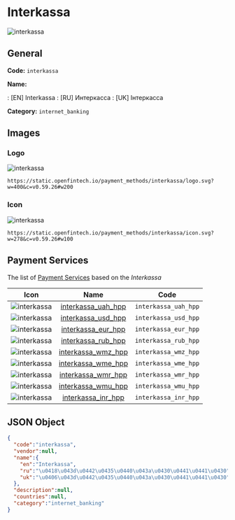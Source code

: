 
# Interkassa 
![interkassa](https://static.openfintech.io/payment_methods/interkassa/logo.svg?w=400&c=v0.59.26#w200)  

## General 
**Code:** `interkassa` 
 
**Name:** 
 
:	[EN] Interkassa 
:	[RU] Интеркасса 
:	[UK] Інтеркасса 
 
**Category:** `internet_banking` 
 

## Images 

### Logo 
![interkassa](https://static.openfintech.io/payment_methods/interkassa/logo.svg?w=400&c=v0.59.26#w200)  

```
https://static.openfintech.io/payment_methods/interkassa/logo.svg?w=400&c=v0.59.26#w200
```  

### Icon 
![interkassa](https://static.openfintech.io/payment_methods/interkassa/icon.svg?w=278&c=v0.59.26#w100)  

```
https://static.openfintech.io/payment_methods/interkassa/icon.svg?w=278&c=v0.59.26#w100
```  

## Payment Services 
 
The list of [Payment Services](/payment-services/) based on the _Interkassa_ 

|Icon|Name|Code| 
|:---:|:---:|:---:| 
|![interkassa](https://static.openfintech.io/payment_methods/interkassa/icon.svg?w=278&c=v0.59.26#w100) |[interkassa_uah_hpp](/payment-services/interkassa_uah_hpp/)|`interkassa_uah_hpp`| 
|![interkassa](https://static.openfintech.io/payment_methods/interkassa/icon.svg?w=278&c=v0.59.26#w100) |[interkassa_usd_hpp](/payment-services/interkassa_usd_hpp/)|`interkassa_usd_hpp`| 
|![interkassa](https://static.openfintech.io/payment_methods/interkassa/icon.svg?w=278&c=v0.59.26#w100) |[interkassa_eur_hpp](/payment-services/interkassa_eur_hpp/)|`interkassa_eur_hpp`| 
|![interkassa](https://static.openfintech.io/payment_methods/interkassa/icon.svg?w=278&c=v0.59.26#w100) |[interkassa_rub_hpp](/payment-services/interkassa_rub_hpp/)|`interkassa_rub_hpp`| 
|![interkassa](https://static.openfintech.io/payment_methods/interkassa/icon.svg?w=278&c=v0.59.26#w100) |[interkassa_wmz_hpp](/payment-services/interkassa_wmz_hpp/)|`interkassa_wmz_hpp`| 
|![interkassa](https://static.openfintech.io/payment_methods/interkassa/icon.svg?w=278&c=v0.59.26#w100) |[interkassa_wme_hpp](/payment-services/interkassa_wme_hpp/)|`interkassa_wme_hpp`| 
|![interkassa](https://static.openfintech.io/payment_methods/interkassa/icon.svg?w=278&c=v0.59.26#w100) |[interkassa_wmr_hpp](/payment-services/interkassa_wmr_hpp/)|`interkassa_wmr_hpp`| 
|![interkassa](https://static.openfintech.io/payment_methods/interkassa/icon.svg?w=278&c=v0.59.26#w100) |[interkassa_wmu_hpp](/payment-services/interkassa_wmu_hpp/)|`interkassa_wmu_hpp`| 
|![interkassa](https://static.openfintech.io/payment_methods/interkassa/icon.svg?w=278&c=v0.59.26#w100) |[interkassa_inr_hpp](/payment-services/interkassa_inr_hpp/)|`interkassa_inr_hpp`| 
 

## JSON Object 

```json
{
  "code":"interkassa",
  "vendor":null,
  "name":{
    "en":"Interkassa",
    "ru":"\u0418\u043d\u0442\u0435\u0440\u043a\u0430\u0441\u0441\u0430",
    "uk":"\u0406\u043d\u0442\u0435\u0440\u043a\u0430\u0441\u0441\u0430"
  },
  "description":null,
  "countries":null,
  "category":"internet_banking"
}
```  
